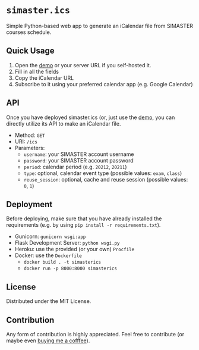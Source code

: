 # `simaster.ics`

Simple Python-based web app to generate an iCalendar file from SIMASTER courses
schedule.

## Quick Usage

1.  Open the [demo](https://simaster-ics.onrender.com) or your server URL if
    you self-hosted it.
2.  Fill in all the fields
3.  Copy the iCalendar URL
4.  Subscribe to it using your preferred calendar app (e.g. Google Calendar)

## API

Once you have deployed simaster.ics (or, just use the
[demo](https://simaster-ics.onrender.com), you can directly utilize its API to
make an iCalendar file.

-   Method: `GET`
-   URI: `/ics`
-   Parameters:
    -   `username`: your SIMASTER account username
    -   `password`: your SIMASTER account password
    -   `period`: calendar period (e.g. `20212`, `20211`)
    -   `type`: optional, calendar event type (possible values: `exam`, `class`)
    -   `reuse_session`: optional, cache and reuse session (possible values:
        `0`, `1`)

## Deployment

Before deploying, make sure that you have already installed the requirements
(e.g. by using `pip install -r requirements.txt`).

-   Gunicorn: `gunicorn wsgi:app`
-   Flask Development Server: `python wsgi.py`
-   Heroku: use the provided (or your own) `Procfile`
-   Docker: use the `Dockerfile`
    -   `docker build . -t simasterics`
    -   `docker run -p 8000:8000 simasterics`

## License

Distributed under the MIT License.

## Contribution

Any form of contribution is highly appreciated. Feel free to contribute (or
maybe even [buying me a cofffee](https://github.com/ttycelery)).
